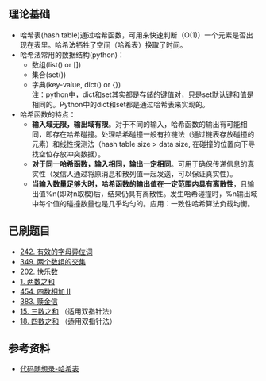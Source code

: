 ## 理论基础
- 哈希表(hash table)通过哈希函数，可用来快速判断（O(1)）一个元素是否出现在表里。哈希法牺牲了空间（哈希表）换取了时间。
- 哈希法常用的数据结构(python)：
  - 数组(list() or [])
  - 集合(set())
  - 字典(key-value, dict() or {}) </br>
注：python中，dict和set其实都是存储的键值对，只是set默认键和值是相同的。Python中的dict和set都是通过哈希表来实现的。
- 哈希函数的特点：
  - **输入域无限，输出域有限**。对于不同的输入，哈希函数的输出有可能相同，即存在哈希碰撞。处理哈希碰撞一般有拉链法（通过链表存放碰撞的元素）和线性探测法（hash table size > data size, 在碰撞的位置向下寻找空位存放冲突数据）。
  - **对于同一哈希函数，输入相同，输出一定相同**。可用于确保传递信息的真实性（发信人通过将原消息和散列值一起发送，可以保证真实性）。
  - **当输入数量足够大时，哈希函数的输出值在一定范围内具有离散性**，且输出值%n(即对n取模)后，结果仍具有离散性。发生哈希碰撞时，%n输出域中每个值的碰撞数量也是几乎均匀的。应用：一致性哈希算法负载均衡。

## 已刷题目
- [242. 有效的字母异位词](https://leetcode.cn/problems/valid-anagram/)
- [349. 两个数组的交集](https://leetcode.cn/problems/intersection-of-two-arrays/)
- [202. 快乐数](https://leetcode.cn/problems/happy-number/)
- [1. 两数之和](https://leetcode.cn/problems/two-sum/)
- [454. 四数相加 II](https://leetcode.cn/problems/4sum-ii/)
- [383. 赎金信](https://leetcode.cn/problems/ransom-note/)
- [15. 三数之和](https://leetcode.cn/problems/3sum/) （适用双指针法）
- [18. 四数之和](https://leetcode.cn/problems/4sum/) （适用双指针法）

## 参考资料
- [代码随想录-哈希表](https://github.com/NAMZseng/leetcode-master/blob/master/problems/%E5%93%88%E5%B8%8C%E8%A1%A8%E7%90%86%E8%AE%BA%E5%9F%BA%E7%A1%80.md)
